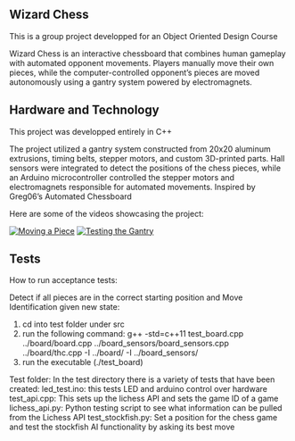 ## Wizard Chess

This is a group project developped for an Object Oriented Design Course

Wizard Chess is an interactive chessboard that combines human gameplay with automated opponent movements. Players manually move their own pieces, while the computer-controlled opponent’s pieces are moved autonomously using a gantry system powered by electromagnets.

## Hardware and Technology

This project was developped entirely in C++

The project utilized a gantry system constructed from 20x20 aluminum extrusions, timing belts, stepper motors, and custom 3D-printed parts. Hall sensors were integrated to detect the positions of the chess pieces, while an Arduino microcontroller controlled the stepper motors and electromagnets responsible for automated movements. Inspired by Greg06’s Automated Chessboard

Here are some of the videos showcasing the project:

[![Moving a Piece](https://img.youtube.com/vi/tppY0oy66Ag/0.jpg)](https://youtu.be/tppY0oy66Ag)
[![Testing the Gantry](https://img.youtube.com/vi/x6VtnNcSBzg/0.jpg)](https://youtu.be/x6VtnNcSBzg)

## Tests

How to run acceptance tests:

Detect if all pieces are in the correct starting position and Move Identification given new state:

1. cd into test folder under src
2. run the following command: g++ -std=c++11 test_board.cpp ../board/board.cpp ../board_sensors/board_sensors.cpp ../board/thc.cpp -I ../board/ -I ../board_sensors/
3. run the executable (./test_board)

Test folder:
In the test directory there is a variety of tests that have been created:
led_test.ino: this tests LED and arduino control over hardware
test_api.cpp: This sets up the lichess API and sets the game ID of a game
lichess_api.py: Python testing script to see what information can be pulled from the Lichess API
test_stockfish.py: Set a position for the chess game and test the stockfish AI functionality by asking its best move
